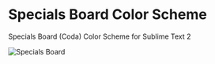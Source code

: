 Specials Board Color Scheme
=============

Specials Board (Coda) Color Scheme for Sublime Text 2

![Specials Board](https://raw.github.com/lamotta/specialsboard/master/se.png)